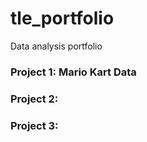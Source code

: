 # tle_portfolio
Data analysis portfolio

### Project 1: Mario Kart Data
### Project 2: 
### Project 3: 
